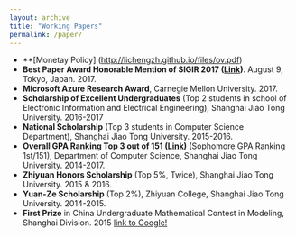 ```yaml
---
layout: archive
title: "Working Papers"
permalink: /paper/
---
```

* **[Monetay Policy] (http://lichengzh.github.io/files/ov.pdf)
* **Best Paper Award Honorable Mention of SIGIR 2017 ([Link](http://sigir.org/sigir2017/program/awards/))**. August 9, Tokyo, Japan. 2017.
* **Microsoft Azure Research Award**, Carnegie Mellon University. 2017.
* **Scholarship of Excellent Undergraduates** (Top 2 students in school of Electronic Information and Electrical Engineering), Shanghai Jiao Tong University. 2016-2017
* **National Scholarship** (Top 3 students in Computer Science Department), Shanghai Jiao Tong University. 2015-2016.
* **Overall GPA Ranking Top 3 out of 151 ([Link](http://lantaoyu.com/files/ranking.pdf))** (Sophomore GPA Ranking 1st/151), Department of Computer Science, Shanghai Jiao Tong University. 2014-2017.
* **Zhiyuan Honors Scholarship** (Top 5%, Twice), Shanghai Jiao Tong University. 2015 & 2016.
* **Yuan-Ze Scholarship** (Top 2%), Zhiyuan College, Shanghai Jiao Tong University. 2014-2015.
* **First Prize** in China Undergraduate Mathematical Contest in Modeling, Shanghai Division. 2015
[link to Google!](http://google.com)
